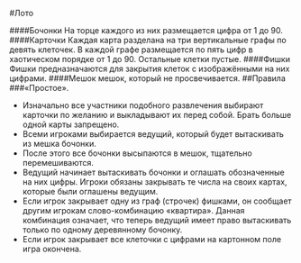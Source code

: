 #Лото

####Бочонки 
На торце каждого из них размещается цифра от 1 до 90.
####Карточки
Каждая карта разделана на три вертикальные графы по девять клеточек. В каждой графе размещается по пять цифр в хаотическом порядке от 1 до 90. Остальные клетки пустые.
####Фишки
Фишки предназначаются для закрытия клеток с изображёнными на них цифрами.
####Мешок
мешок, который не просвечивается.
##Правила
###«Простое». 
 
 * Изначально все участники подобного развлечения выбирают карточки по желанию и выкладывают их перед собой. Брать больше одной карты запрещено. 
 * Всеми игроками выбирается ведущий, который будет вытаскивать из мешка бочонки. 
 * После этого все бочонки высыпаются в мешок, тщательно перемешиваются.
 * Ведущий начинает вытаскивать бочонки и оглашать обозначенные на них цифры. Игроки обязаны закрывать те числа на своих картах, которые были оглашены ведущим.
 * Если игрок закрывает одну из граф (строчек) фишками, он сообщает другим игрокам слово-комбинацию «квартира». Данная комбинация означает, что теперь ведущий имеет право вытаскивать только по одному деревянному бочонку. 
 * Если игрок закрывает все клеточки с цифрами на картонном поле игра окончена.

 